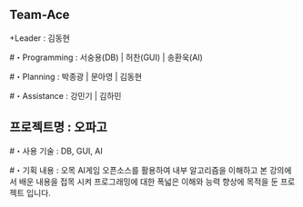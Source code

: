 ## Team-Ace

+Leader : 김동현

#・Programming : 
서숭용(DB) | 허찬(GUI) | 송환욱(AI)

#・Planning : 
박종광 | 문아영 | 김동현

#・Assistance : 
강민기 | 김하민

## 프로젝트명 : 오파고
#・사용 기술 : 
DB, GUI, AI

#・기획 내용 : 
오목 AI게임 오픈소스를 활용하여 내부 알고리즘을 이해하고 본 강의에서 배운 내용을 접목 시켜 프로그래밍에 대한 폭넓은 이해와 능력 향상에 목적을 둔 프로젝트 입니다.
